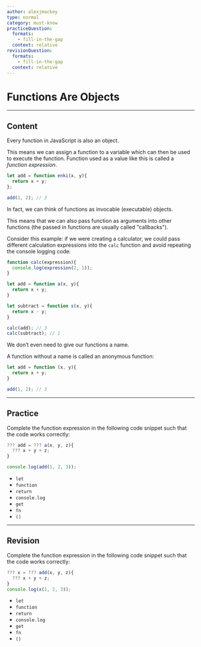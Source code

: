 ```yaml
---
author: alexjmackey
type: normal
category: must-know
practiceQuestion:
  formats:
    - fill-in-the-gap
  context: relative
revisionQuestion:
  formats:
    - fill-in-the-gap
  context: relative
---
```


# Functions Are Objects


---

## Content

Every function in JavaScript is also an object. 

This means we can assign a function to a variable which can then be used to execute the function. Function used as a value like this is called a *function expression*.

```js
let add = function enki(x, y){
  return x + y;
};

add(1, 2); // 3
```

In fact, we can think of functions as invocable (executable) objects.

This means that we can also pass function as arguments into other functions (the passed in functions are usually called "callbacks").

Consider this example: if we were creating a calculator, we could pass different calculation expressions into the `calc` function and avoid repeating the console logging code:

```js
function calc(expression){
  console.log(expression(2, 1));
}

let add = function a(x, y){
  return x + y;
}

let subtract = function s(x, y){
  return x - y;
}

calc(add); // 3
calc(subtract); // 1
```

We don’t even need to give our functions a name. 

A function without a name is called an anonymous function:

```js
let add = function (x, y){
  return x + y;
}

add(1, 2); // 3
```


---

## Practice

Complete the function expression in the following code snippet such that the code works correctly:

```js
??? add = ??? a(x, y, z){
  ??? x + y + z;
}

console.log(add(1, 2, 3)); 
```

- `let`
- `function`
- `return`
- `console.log`
- `get`
- `fn`
- `()`


---

## Revision

Complete the function expression in the following code snippet such that the code works correctly:

```js
??? x = ??? add(x, y, z){
  ??? x + y + z;
}
console.log(x(1, 2, 3)); 
```

- `let`
- `function`
- `return`
- `console.log`
- `get`
- `fn`
- `()`
